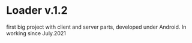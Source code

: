 # Loader v.1.2
first big project with client and server parts, developed under Android. In working since July.2021
